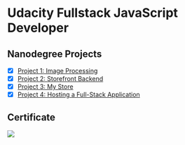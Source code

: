 # Udacity Fullstack JavaScript Developer

## Nanodegree Projects

- [x] [Project 1: Image Processing](/Project1_ImageProcessing/)
- [x] [Project 2: Storefront Backend](/Project2_StorefrontBackend/)
- [x] [Project 3: My Store](/Project3_MyStore/)
- [x] [Project 4: Hosting a Full-Stack Application](https://github.com/0xthquan/Udacity_FullStackJS_ProjectFinal)

## Certificate

[![](https://s3-us-west-2.amazonaws.com/udacity-printer/production/certificates/4cd9bbfa-e3c0-4219-85a8-69bcd09631a3.svg)](https://graduation.udacity.com/confirm/JVK3ENWG)
